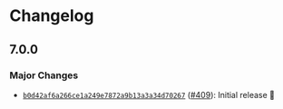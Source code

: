 # Changelog

## 7.0.0

### Major Changes

- [`b0d42af6a266ce1a249e7872a9b13a3a34d70267`](https://github.com/capawesome-team/capacitor-plugins/commit/b0d42af6a266ce1a249e7872a9b13a3a34d70267) ([#409](https://github.com/capawesome-team/capacitor-plugins/pull/409)): Initial release 🎉
